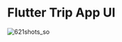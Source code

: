 # Flutter Trip App UI
![621shots_so](https://github.com/zobayerdev/Flutter_Trip_App_UI/assets/74914169/422e539d-35cb-4563-8a35-6be675bb58b7)
